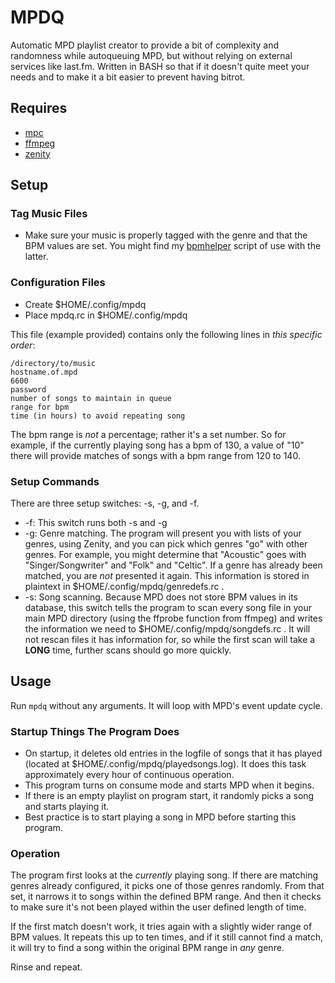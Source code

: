 MPDQ
========

Automatic MPD playlist creator to provide a bit of complexity and 
randomness while autoqueuing MPD, but without relying on external 
services like last.fm. Written in BASH so that if it doesn't quite meet 
your needs and to make it a bit easier to prevent having bitrot.

## Requires

* [mpc](http://git.musicpd.org/cgit/master/mpc.git/)  
* [ffmpeg](https://www.ffmpeg.org/)
* [zenity](https://github.com/GNOME/zenity)

## Setup

### Tag Music Files

* Make sure your music is properly tagged with the genre and that the 
BPM values are set. You might find my [bpmhelper](https://github.com/uriel1998/yolo-mpd#bpmhelpersh) 
script of use with the latter.

### Configuration Files

* Create $HOME/.config/mpdq
* Place mpdq.rc in $HOME/.config/mpdq

This file (example provided) contains only the following lines in 
*this specific order*:

```
/directory/to/music
hostname.of.mpd
6600
password
number of songs to maintain in queue
range for bpm
time (in hours) to avoid repeating song
```

The bpm range is *not* a percentage; rather it's a set number. So for 
example, if the currently playing song has a bpm of 130, a value of "10" 
there will provide matches of songs with a bpm range from 120 to 140.

### Setup Commands

There are three setup switches: -s, -g, and -f.  

* -f: This switch runs both -s and -g
* -g: Genre matching. The program will present you with lists of your 
genres, using Zenity, and you can pick which genres "go" with other 
genres. For example, you might determine that "Acoustic" goes with 
"Singer/Songwriter" and "Folk" and "Celtic". If a genre has already been
matched, you are *not* presented it again. This information is stored 
in plaintext in $HOME/.config/mpdq/genredefs.rc .
* -s: Song scanning. Because MPD does not store BPM values in its 
database, this switch tells the program to scan every song file in your 
main MPD directory (using the ffprobe function from ffmpeg) and writes
the information we need to $HOME/.config/mpdq/songdefs.rc . It will not
rescan files it has information for, so while the first scan will take a
**LONG** time, further scans should go more quickly.

## Usage

Run `mpdq` without any arguments.  It will loop with MPD's event update 
cycle.

### Startup Things The Program Does
* On startup, it deletes old entries in the logfile of songs that it has 
played (located at $HOME/.config/mpdq/playedsongs.log). It does this task 
approximately every hour of continuous operation. 
* This program turns on consume mode and starts MPD when it begins.
* If there is an empty playlist on program start, it randomly picks a 
song and starts playing it. 
* Best practice is to start playing a song in MPD before starting this 
program.

### Operation
The program first looks at the *currently* playing song. If there are 
matching genres already configured, it picks one of those genres 
randomly. From that set, it narrows it to songs within the defined BPM 
range. And then it checks to make sure it's not been played within the 
user defined length of time.

If the first match doesn't work, it tries again with a slightly wider 
range of BPM values. It repeats this up to ten times, and if it still 
cannot find a match, it will try to find a song within the original BPM 
range in *any* genre.

Rinse and repeat.
